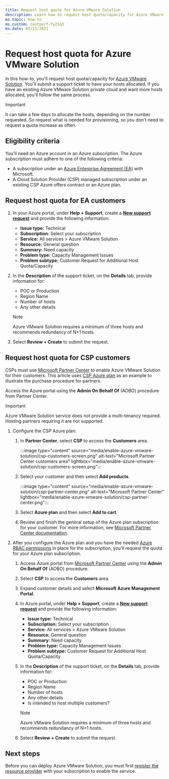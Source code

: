 ```yaml
---
title: Request host quota for Azure VMware Solution
description: Learn how to request host quota/capacity for Azure VMware Solution. You can also request more hosts in an existing Azure VMware Solution private cloud.
ms.topic: how-to
ms.custom: contperf-fy21q3
ms.date: 05/13/2021
---
```


# Request host quota for Azure VMware Solution

In this how-to, you'll request host quota/capacity for [Azure VMware Solution](introduction.md). You'll submit a support ticket to have your hosts allocated. If you have an existing Azure VMware Solution private cloud and want more hosts allocated, you'll follow the same process.

>[!IMPORTANT]
>It can take a few days to allocate the hosts, depending on the number requested.  So request what is needed for provisioning, so you don't need to request a quota increase as often.

## Eligibility criteria

You'll need an Azure account in an Azure subscription. The Azure subscription must adhere to one of the following criteria:

- A subscription under an [Azure Enterprise Agreement (EA)](../cost-management-billing/manage/ea-portal-agreements.md) with Microsoft.
- A Cloud Solution Provider (CSP) managed subscription under an existing CSP Azure offers contract or an Azure plan.

## Request host quota for EA customers

1. In your Azure portal, under **Help + Support**, create a **[New support request](https://rc.portal.azure.com/#create/Microsoft.Support)** and provide the following information:
   - **Issue type:** Technical
   - **Subscription:** Select your subscription
   - **Service:** All services > Azure VMware Solution
   - **Resource:** General question 
   - **Summary:** Need capacity
   - **Problem type:** Capacity Management Issues
   - **Problem subtype:** Customer Request for Additional Host Quota/Capacity

1. In the **Description** of the support ticket, on the **Details** tab, provide information for:

   - POC or Production 
   - Region Name
   - Number of hosts
   - Any other details

   >[!NOTE]
   >Azure VMware Solution requires a minimum of three hosts and recommends redundancy of N+1 hosts. 

1. Select **Review + Create** to submit the request.


## Request host quota for CSP customers 

CSPs must use [Microsoft Partner Center](https://partner.microsoft.com) to enable Azure VMware Solution for their customers. This article uses [CSP Azure plan](/partner-center/azure-plan-lp) as an example to illustrate the purchase procedure for partners.

Access the Azure portal using the **Admin On Behalf Of** (AOBO) procedure from Partner Center.

>[!IMPORTANT] 
>Azure VMware Solution service does not provide a multi-tenancy required. Hosting partners requiring it are not supported. 

1. Configure the CSP Azure plan:

   1. In **Partner Center**, select **CSP** to access the **Customers** area.
   
      :::image type="content" source="media/enable-azure-vmware-solution/csp-customers-screen.png" alt-text="Microsoft Partner Center customers area" lightbox="media/enable-azure-vmware-solution/csp-customers-screen.png":::
   
   1. Select your customer and then select **Add products**.
   
      :::image type="content" source="media/enable-azure-vmware-solution/csp-partner-center.png" alt-text="Microsoft Partner Center" lightbox="media/enable-azure-vmware-solution/csp-partner-center.png":::
   
   1. Select **Azure plan** and then select **Add to cart**. 
   
   1. Review and finish the general setup of the Azure plan subscription for your customer. For more information, see [Microsoft Partner Center documentation](/partner-center/azure-plan-manage).

1. After you configure the Azure plan and you have the needed [Azure RBAC permissions](/partner-center/azure-plan-manage) in place for the subscription, you'll request the quota for your Azure plan subscription. 

   1. Access Azure portal from [Microsoft Partner Center](https://partner.microsoft.com) using the **Admin On Behalf Of** (AOBO) procedure.
   
   1. Select **CSP** to access the **Customers** area.
   
   1. Expand customer details and select **Microsoft Azure Management Portal**.
   
   1. In Azure portal, under **Help + Support**, create a **[New support request](https://rc.portal.azure.com/#create/Microsoft.Support)** and provide the following information:
      - **Issue type:** Technical
      - **Subscription:** Select your subscription
      - **Service:** All services > Azure VMware Solution
      - **Resource:** General question 
      - **Summary:** Need capacity
      - **Problem type:** Capacity Management Issues
      - **Problem subtype:** Customer Request for Additional Host Quota/Capacity
   
   1. In the **Description** of the support ticket, on the **Details** tab, provide information for:
   
      - POC or Production 
      - Region Name
      - Number of hosts
      - Any other details
      - Is intended to host multiple customers?
   
      >[!NOTE]
      >Azure VMware Solution requires a minimum of three hosts and recommends redundancy of N+1 hosts. 
   
   1. Select **Review + Create** to submit the request.


## Next steps

Before you can deploy Azure VMware Solution, you must first [register the resource provider](deploy-azure-vmware-solution.md#step-1-register-the-microsoftavs-resource-provider) with your subscription to enable the service.   

